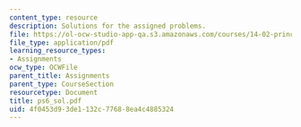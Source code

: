```yaml
---
content_type: resource
description: Solutions for the assigned problems.
file: https://ol-ocw-studio-app-qa.s3.amazonaws.com/courses/14-02-principles-of-macroeconomics-fall-2004/4f0453d93de1132c77688ea4c4885324_ps6_sol.pdf
file_type: application/pdf
learning_resource_types:
- Assignments
ocw_type: OCWFile
parent_title: Assignments
parent_type: CourseSection
resourcetype: Document
title: ps6_sol.pdf
uid: 4f0453d9-3de1-132c-7768-8ea4c4885324
---
```

